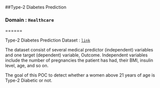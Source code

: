 ##Type-2 Diabetes Prediction
### Domain : `Healthcare`
======


Type-2 Diabetes Prediction Dataset : [`link`](https://www.kaggle.com/code/sns5154/diabetes-predictor-eda-accuracy-80-recall-88/data)

The dataset consist of several medical predictor (independent) variables and one target (dependent) variable, Outcome. Independent variables include the number of pregnancies the patient has had, their BMI, insulin level, age, and so on.

The goal of this POC to detect whether a women above 21 years of age is Type-2 Diabetic or not.
